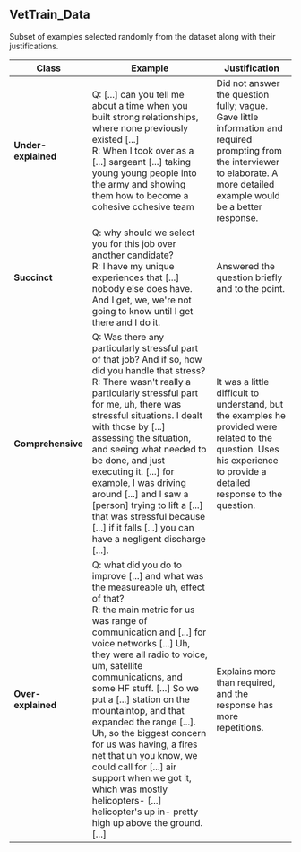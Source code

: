 ## VetTrain_Data

Subset of examples selected randomly from the dataset along with their justifications.

| **Class**           | **Example**                                                                                                                                                                                                                                                                                                                                                                                                                                                                                                                                                                                 | **Justification**                                                                                                                                                               |
|---------------------|---------------------------------------------------------------------------------------------------------------------------------------------------------------------------------------------------------------------------------------------------------------------------------------------------------------------------------------------------------------------------------------------------------------------------------------------------------------------------------------------------------------------------------------------------------------------------------------------|---------------------------------------------------------------------------------------------------------------------------------------------------------------------------------|
| **Under-explained** | Q: [...] can you tell me about a time when you built strong relationships, where none previously existed [...] <br> R: When I took over as a [...] sargeant [...] taking young young people into the army and showing them how to become a cohesive cohesive team                                                                                                                                                                                                                                                                                                                           | Did not answer the question fully; vague. Gave little information and required prompting from the interviewer to elaborate. A more detailed example would be a better response. |
| **Succinct**        | Q: why should we select you for this job over another candidate? <br> R: I have my unique experiences that [...] nobody else does have. And I get, we, we're not going to know until I get there and I do it.                                                                                                                                                                                                                                                                                                                                                                               | Answered the question briefly and to the point.                                                                                                                                 |
| **Comprehensive**   | Q: Was there any particularly stressful part of that job? And if so, how did you handle that stress? <br> R: There wasn't really a particularly stressful part for me, uh, there was stressful situations. I dealt with those by [...] assessing the situation, and seeing what needed to be done, and just executing it. [...] for example, I was driving around [...] and I saw a [person] trying to lift a [...] that was stressful because [...] if it falls [...] you can have a negligent discharge [...].                                                                            | It was a little difficult to understand, but the examples he provided were related to the question. Uses his experience to provide a detailed response to the question.         |
| **Over-explained**  | Q: what  did you do to improve [...] and what was the measureable uh, effect of that? <br> R: the main metric for us was range of communication and [...] for voice networks [...] Uh, they were all radio to voice, um, satellite communications, and some HF stuff. [...] So we put a [...] station on the mountaintop, and that expanded the range [...]. Uh, so the biggest concern for us was having, a fires net that uh you know, we could call for [...] air support when we got it, which was mostly helicopters- [...] helicopter's up in- pretty high up above the ground. [...] | Explains more than required, and the response has more repetitions.                                                                                                             |
